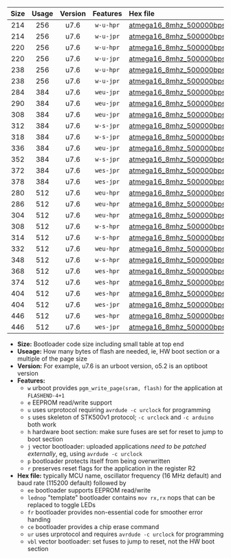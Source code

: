 |Size|Usage|Version|Features|Hex file|
|:-:|:-:|:-:|:-:|:--|
|214|256|u7.6|`w-u-hpr`|[atmega16_8mhz_500000bps_ur.hex](https://raw.githubusercontent.com/stefanrueger/urboot/main//atmega16_8mhz_500000bps_ur.hex)|
|214|256|u7.6|`w-u-jpr`|[atmega16_8mhz_500000bps_ur_vbl.hex](https://raw.githubusercontent.com/stefanrueger/urboot/main//atmega16_8mhz_500000bps_ur_vbl.hex)|
|220|256|u7.6|`w-u-hpr`|[atmega16_8mhz_500000bps_lednop_ur.hex](https://raw.githubusercontent.com/stefanrueger/urboot/main//atmega16_8mhz_500000bps_lednop_ur.hex)|
|220|256|u7.6|`w-u-jpr`|[atmega16_8mhz_500000bps_lednop_ur_vbl.hex](https://raw.githubusercontent.com/stefanrueger/urboot/main//atmega16_8mhz_500000bps_lednop_ur_vbl.hex)|
|238|256|u7.6|`w-u-hpr`|[atmega16_8mhz_500000bps_lednop_fr_ur.hex](https://raw.githubusercontent.com/stefanrueger/urboot/main//atmega16_8mhz_500000bps_lednop_fr_ur.hex)|
|238|256|u7.6|`w-u-jpr`|[atmega16_8mhz_500000bps_lednop_fr_ur_vbl.hex](https://raw.githubusercontent.com/stefanrueger/urboot/main//atmega16_8mhz_500000bps_lednop_fr_ur_vbl.hex)|
|284|384|u7.6|`weu-jpr`|[atmega16_8mhz_500000bps_ee_ur_vbl.hex](https://raw.githubusercontent.com/stefanrueger/urboot/main//atmega16_8mhz_500000bps_ee_ur_vbl.hex)|
|290|384|u7.6|`weu-jpr`|[atmega16_8mhz_500000bps_ee_lednop_ur_vbl.hex](https://raw.githubusercontent.com/stefanrueger/urboot/main//atmega16_8mhz_500000bps_ee_lednop_ur_vbl.hex)|
|308|384|u7.6|`weu-jpr`|[atmega16_8mhz_500000bps_ee_lednop_fr_ur_vbl.hex](https://raw.githubusercontent.com/stefanrueger/urboot/main//atmega16_8mhz_500000bps_ee_lednop_fr_ur_vbl.hex)|
|312|384|u7.6|`w-s-jpr`|[atmega16_8mhz_500000bps_vbl.hex](https://raw.githubusercontent.com/stefanrueger/urboot/main//atmega16_8mhz_500000bps_vbl.hex)|
|318|384|u7.6|`w-s-jpr`|[atmega16_8mhz_500000bps_lednop_vbl.hex](https://raw.githubusercontent.com/stefanrueger/urboot/main//atmega16_8mhz_500000bps_lednop_vbl.hex)|
|336|384|u7.6|`weu-jpr`|[atmega16_8mhz_500000bps_ee_lednop_fr_ce_ur_vbl.hex](https://raw.githubusercontent.com/stefanrueger/urboot/main//atmega16_8mhz_500000bps_ee_lednop_fr_ce_ur_vbl.hex)|
|352|384|u7.6|`w-s-jpr`|[atmega16_8mhz_500000bps_lednop_fr_vbl.hex](https://raw.githubusercontent.com/stefanrueger/urboot/main//atmega16_8mhz_500000bps_lednop_fr_vbl.hex)|
|372|384|u7.6|`wes-jpr`|[atmega16_8mhz_500000bps_ee_vbl.hex](https://raw.githubusercontent.com/stefanrueger/urboot/main//atmega16_8mhz_500000bps_ee_vbl.hex)|
|378|384|u7.6|`wes-jpr`|[atmega16_8mhz_500000bps_ee_lednop_vbl.hex](https://raw.githubusercontent.com/stefanrueger/urboot/main//atmega16_8mhz_500000bps_ee_lednop_vbl.hex)|
|280|512|u7.6|`weu-hpr`|[atmega16_8mhz_500000bps_ee_ur.hex](https://raw.githubusercontent.com/stefanrueger/urboot/main//atmega16_8mhz_500000bps_ee_ur.hex)|
|286|512|u7.6|`weu-hpr`|[atmega16_8mhz_500000bps_ee_lednop_ur.hex](https://raw.githubusercontent.com/stefanrueger/urboot/main//atmega16_8mhz_500000bps_ee_lednop_ur.hex)|
|304|512|u7.6|`weu-hpr`|[atmega16_8mhz_500000bps_ee_lednop_fr_ur.hex](https://raw.githubusercontent.com/stefanrueger/urboot/main//atmega16_8mhz_500000bps_ee_lednop_fr_ur.hex)|
|308|512|u7.6|`w-s-hpr`|[atmega16_8mhz_500000bps.hex](https://raw.githubusercontent.com/stefanrueger/urboot/main//atmega16_8mhz_500000bps.hex)|
|314|512|u7.6|`w-s-hpr`|[atmega16_8mhz_500000bps_lednop.hex](https://raw.githubusercontent.com/stefanrueger/urboot/main//atmega16_8mhz_500000bps_lednop.hex)|
|332|512|u7.6|`weu-hpr`|[atmega16_8mhz_500000bps_ee_lednop_fr_ce_ur.hex](https://raw.githubusercontent.com/stefanrueger/urboot/main//atmega16_8mhz_500000bps_ee_lednop_fr_ce_ur.hex)|
|348|512|u7.6|`w-s-hpr`|[atmega16_8mhz_500000bps_lednop_fr.hex](https://raw.githubusercontent.com/stefanrueger/urboot/main//atmega16_8mhz_500000bps_lednop_fr.hex)|
|368|512|u7.6|`wes-hpr`|[atmega16_8mhz_500000bps_ee.hex](https://raw.githubusercontent.com/stefanrueger/urboot/main//atmega16_8mhz_500000bps_ee.hex)|
|374|512|u7.6|`wes-hpr`|[atmega16_8mhz_500000bps_ee_lednop.hex](https://raw.githubusercontent.com/stefanrueger/urboot/main//atmega16_8mhz_500000bps_ee_lednop.hex)|
|404|512|u7.6|`wes-hpr`|[atmega16_8mhz_500000bps_ee_lednop_fr.hex](https://raw.githubusercontent.com/stefanrueger/urboot/main//atmega16_8mhz_500000bps_ee_lednop_fr.hex)|
|404|512|u7.6|`wes-jpr`|[atmega16_8mhz_500000bps_ee_lednop_fr_vbl.hex](https://raw.githubusercontent.com/stefanrueger/urboot/main//atmega16_8mhz_500000bps_ee_lednop_fr_vbl.hex)|
|446|512|u7.6|`wes-hpr`|[atmega16_8mhz_500000bps_ee_lednop_fr_ce.hex](https://raw.githubusercontent.com/stefanrueger/urboot/main//atmega16_8mhz_500000bps_ee_lednop_fr_ce.hex)|
|446|512|u7.6|`wes-jpr`|[atmega16_8mhz_500000bps_ee_lednop_fr_ce_vbl.hex](https://raw.githubusercontent.com/stefanrueger/urboot/main//atmega16_8mhz_500000bps_ee_lednop_fr_ce_vbl.hex)|

- **Size:** Bootloader code size including small table at top end
- **Useage:** How many bytes of flash are needed, ie, HW boot section or a multiple of the page size
- **Version:** For example, u7.6 is an urboot version, o5.2 is an optiboot version
- **Features:**
  + `w` urboot provides `pgm_write_page(sram, flash)` for the application at `FLASHEND-4+1`
  + `e` EEPROM read/write support
  + `u` uses urprotocol requiring `avrdude -c urclock` for programming
  + `s` uses skeleton of STK500v1 protocol; `-c urclock` and `-c arduino` both work
  + `h` hardware boot section: make sure fuses are set for reset to jump to boot section
  + `j` vector bootloader: uploaded applications *need to be patched externally*, eg, using `avrdude -c urclock`
  + `p` bootloader protects itself from being overwritten
  + `r` preserves reset flags for the application in the register R2
- **Hex file:** typically MCU name, oscillator frequency (16 MHz default) and baud rate (115200 default) followed by
  + `ee` bootloader supports EEPROM read/write
  + `lednop` "template" bootloader contains `mov rx,rx` nops that can be replaced to toggle LEDs
  + `fr` bootloader provides non-essential code for smoother error handing
  + `ce` bootloader provides a chip erase command
  + `ur` uses urprotocol and requires `avrdude -c urclock` for programming
  + `vbl` vector bootloader: set fuses to jump to reset, not the HW boot section
